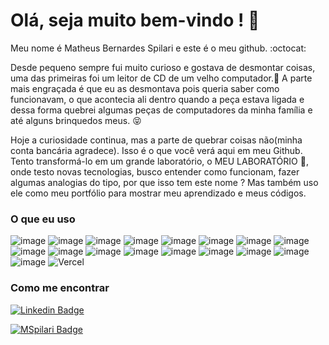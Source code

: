 # Olá, seja muito bem-vindo ! 👋

Meu nome é Matheus Bernardes Spilari e este é o meu github. :octocat:

Desde pequeno sempre fui muito curioso e gostava de desmontar coisas, uma das primeiras foi um leitor de CD de um velho computador.:floppy_disk:
A parte mais engraçada é que eu as desmontava pois queria saber como funcionavam, o que acontecia ali dentro quando a peça estava ligada e dessa forma quebrei algumas peças de computadores da minha família e até alguns brinquedos meus. :stuck_out_tongue_closed_eyes:

Hoje a curiosidade continua, mas a parte de quebrar coisas não(minha conta bancária agradece). Isso é o que você verá aqui em meu Github. Tento transformá-lo em um grande laboratório, o MEU LABORATÓRIO :telescope:, onde testo novas tecnologias, busco entender como funcionam, fazer algumas analogias do tipo, por que isso tem este nome ? Mas também uso ele como meu portfólio para mostrar meu aprendizado e meus códigos.

### O que eu uso

![image](https://img.shields.io/badge/React-20232A?style=for-the-badge&logo=react&logoColor=61DAFB)
![image](https://img.shields.io/badge/HTML5-E34F26?style=for-the-badge&logo=html5&logoColor=white)
![image](https://img.shields.io/badge/JavaScript-F7DF1E?style=for-the-badge&logo=javascript&logoColor=black)
![image](https://img.shields.io/badge/TypeScript-007ACC?style=for-the-badge&logo=typescript&logoColor=white)
![image](https://img.shields.io/badge/next.js-000000?style=for-the-badge&logo=nextdotjs&logoColor=white)
![image](https://img.shields.io/badge/styled--components-DB7093?style=for-the-badge&logo=styled-components&logoColor=white)
![image](https://img.shields.io/badge/Node.js-339933?style=for-the-badge&logo=nodedotjs&logoColor=white)
![image](https://img.shields.io/badge/Express.js-000000?style=for-the-badge&logo=express&logoColor=white)
![image](https://img.shields.io/badge/MongoDB-4EA94B?style=for-the-badge&logo=mongodb&logoColor=white)
![image](https://img.shields.io/badge/PostgreSQL-316192?style=for-the-badge&logo=postgresql&logoColor=white)
![image](https://img.shields.io/badge/SQLite-07405E?style=for-the-badge&logo=sqlite&logoColor=white)
![image](https://img.shields.io/badge/Yarn-2C8EBB?style=for-the-badge&logo=yarn&logoColor=white)
![image](https://img.shields.io/badge/Jest-C21325?style=for-the-badge&logo=jest&logoColor=white)
![image](https://img.shields.io/badge/Git-F05032?style=for-the-badge&logo=git&logoColor=white)
![image](https://img.shields.io/badge/Insomnia-5849be?style=for-the-badge&logo=Insomnia&logoColor=white)
![image](https://img.shields.io/badge/Heroku-430098?style=for-the-badge&logo=heroku&logoColor=white)
![image](https://img.shields.io/badge/Netlify-00C7B7?style=for-the-badge&logo=netlify&logoColor=white)
![Vercel](https://img.shields.io/badge/vercel-%23000000.svg?style=for-the-badge&logo=vercel&logoColor=white)

### Como me encontrar

[![Linkedin Badge](https://img.shields.io/badge/-LinkedIn-blue?style=flat-square&logo=Linkedin&logoColor=white&link=https://www.linkedin.com/in/matheus-bernardes-spilari-2b8068188/)](https://www.linkedin.com/in/matheus-bernardes-spilari-2b8068188/)

[![MSpilari Badge](https://img.shields.io/badge/MSpilari-Portfolio-black?style=flat-square)](https://mspilariportfolio.vercel.app/)

<!--
**MSpilari/MSpilari** is a ✨ _special_ ✨ repository because its `README.md` (this file) appears on your GitHub profile.

Here are some ideas to get you started:

- 🔭 I’m currently working on ...
- 🌱 I’m currently learning ...
- 👯 I’m looking to collaborate on ...
- 🤔 I’m looking for help with ...
- 💬 Ask me about ...
- 📫 How to reach me: ...
- 😄 Pronouns: ...
- ⚡ Fun fact: ...
-->
